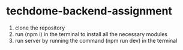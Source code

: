 # techdome-backend-assignment
1. clone the repository
2. run (npm i) in the terminal to install all the necessary modules
3. run server by running the command (npm run dev) in the terminal

